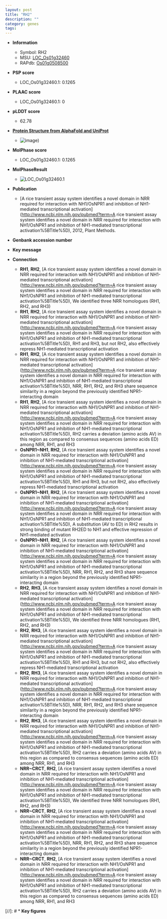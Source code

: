 ```yaml
---
layout: post
title: "RH2"
description: ""
category: genes
tags: 
---
```


* **Information**  
    + Symbol: RH2  
    + MSU: [LOC_Os01g32460](http://rice.plantbiology.msu.edu/cgi-bin/ORF_infopage.cgi?orf=LOC_Os01g32460)  
    + RAPdb: [Os01g0508500](http://rapdb.dna.affrc.go.jp/viewer/gbrowse_details/irgsp1?name=Os01g0508500)  

* **PSP score**  
    + LOC_Os01g32460.1: 0.1265 

* **PLAAC score**  
    + LOC_Os01g32460.1: 0 

* **pLDDT score**
    + 62.78

* **[Protein Structure from AlphaFold and UniProt](https://www.uniprot.org/uniprotkb/Q5QM06/entry#structure)**
    + ![image](https://ricepsp.github.io/images/Q5/AF-Q5QM06-F1.png))

* **MolPhase score**
    + LOC_Os01g32460.1: 0.1265

* **MolPhaseResult**
    + ![LOC_Os01g32460.1](https://ricepsp.github.io/pictures/LOC_Os01g/LOC_Os01g32460.1.png)

* **Publication**  
    + [A rice transient assay system identifies a novel domain in NRR required for interaction with NH1/OsNPR1 and inhibition of NH1-mediated transcriptional activation](http://www.ncbi.nlm.nih.gov/pubmed?term=A rice transient assay system identifies a novel domain in NRR required for interaction with NH1/OsNPR1 and inhibition of NH1-mediated transcriptional activation%5BTitle%5D), 2012, Plant Methods.

* **Genbank accession number**  

* **Key message**  

* **Connection**  
    + __RH1__, __RH2__, [A rice transient assay system identifies a novel domain in NRR required for interaction with NH1/OsNPR1 and inhibition of NH1-mediated transcriptional activation](http://www.ncbi.nlm.nih.gov/pubmed?term=A rice transient assay system identifies a novel domain in NRR required for interaction with NH1/OsNPR1 and inhibition of NH1-mediated transcriptional activation%5BTitle%5D), We identified three NRR homologues (RH1, RH2, and RH3)
    + __RH1__, __RH2__, [A rice transient assay system identifies a novel domain in NRR required for interaction with NH1/OsNPR1 and inhibition of NH1-mediated transcriptional activation](http://www.ncbi.nlm.nih.gov/pubmed?term=A rice transient assay system identifies a novel domain in NRR required for interaction with NH1/OsNPR1 and inhibition of NH1-mediated transcriptional activation%5BTitle%5D), RH1 and RH3, but not RH2, also effectively repress NH1-mediated transcriptional activation
    + __RH1__, __RH2__, [A rice transient assay system identifies a novel domain in NRR required for interaction with NH1/OsNPR1 and inhibition of NH1-mediated transcriptional activation](http://www.ncbi.nlm.nih.gov/pubmed?term=A rice transient assay system identifies a novel domain in NRR required for interaction with NH1/OsNPR1 and inhibition of NH1-mediated transcriptional activation%5BTitle%5D), NRR, RH1, RH2, and RH3 share sequence similarity in a region beyond the previously identified NPR1-interacting domain
    + __RH1__, __RH2__, [A rice transient assay system identifies a novel domain in NRR required for interaction with NH1/OsNPR1 and inhibition of NH1-mediated transcriptional activation](http://www.ncbi.nlm.nih.gov/pubmed?term=A rice transient assay system identifies a novel domain in NRR required for interaction with NH1/OsNPR1 and inhibition of NH1-mediated transcriptional activation%5BTitle%5D), RH2 carries a deviation (amino acids AV) in this region as compared to consensus sequences (amino acids ED) among NRR, RH1, and RH3
    + __OsNPR1~NH1__, __RH2__, [A rice transient assay system identifies a novel domain in NRR required for interaction with NH1/OsNPR1 and inhibition of NH1-mediated transcriptional activation](http://www.ncbi.nlm.nih.gov/pubmed?term=A rice transient assay system identifies a novel domain in NRR required for interaction with NH1/OsNPR1 and inhibition of NH1-mediated transcriptional activation%5BTitle%5D), RH1 and RH3, but not RH2, also effectively repress NH1-mediated transcriptional activation
    + __OsNPR1~NH1__, __RH2__, [A rice transient assay system identifies a novel domain in NRR required for interaction with NH1/OsNPR1 and inhibition of NH1-mediated transcriptional activation](http://www.ncbi.nlm.nih.gov/pubmed?term=A rice transient assay system identifies a novel domain in NRR required for interaction with NH1/OsNPR1 and inhibition of NH1-mediated transcriptional activation%5BTitle%5D), A substitution (AV to ED) in RH2 results in strong binding of mutant RH2ED to NH1 and effective repression of NH1-mediated activation
    + __OsNPR1~NH1__, __RH2__, [A rice transient assay system identifies a novel domain in NRR required for interaction with NH1/OsNPR1 and inhibition of NH1-mediated transcriptional activation](http://www.ncbi.nlm.nih.gov/pubmed?term=A rice transient assay system identifies a novel domain in NRR required for interaction with NH1/OsNPR1 and inhibition of NH1-mediated transcriptional activation%5BTitle%5D), NRR, RH1, RH2, and RH3 share sequence similarity in a region beyond the previously identified NPR1-interacting domain
    + __RH2__, __RH3__, [A rice transient assay system identifies a novel domain in NRR required for interaction with NH1/OsNPR1 and inhibition of NH1-mediated transcriptional activation](http://www.ncbi.nlm.nih.gov/pubmed?term=A rice transient assay system identifies a novel domain in NRR required for interaction with NH1/OsNPR1 and inhibition of NH1-mediated transcriptional activation%5BTitle%5D), We identified three NRR homologues (RH1, RH2, and RH3)
    + __RH2__, __RH3__, [A rice transient assay system identifies a novel domain in NRR required for interaction with NH1/OsNPR1 and inhibition of NH1-mediated transcriptional activation](http://www.ncbi.nlm.nih.gov/pubmed?term=A rice transient assay system identifies a novel domain in NRR required for interaction with NH1/OsNPR1 and inhibition of NH1-mediated transcriptional activation%5BTitle%5D), RH1 and RH3, but not RH2, also effectively repress NH1-mediated transcriptional activation
    + __RH2__, __RH3__, [A rice transient assay system identifies a novel domain in NRR required for interaction with NH1/OsNPR1 and inhibition of NH1-mediated transcriptional activation](http://www.ncbi.nlm.nih.gov/pubmed?term=A rice transient assay system identifies a novel domain in NRR required for interaction with NH1/OsNPR1 and inhibition of NH1-mediated transcriptional activation%5BTitle%5D), NRR, RH1, RH2, and RH3 share sequence similarity in a region beyond the previously identified NPR1-interacting domain
    + __RH2__, __RH3__, [A rice transient assay system identifies a novel domain in NRR required for interaction with NH1/OsNPR1 and inhibition of NH1-mediated transcriptional activation](http://www.ncbi.nlm.nih.gov/pubmed?term=A rice transient assay system identifies a novel domain in NRR required for interaction with NH1/OsNPR1 and inhibition of NH1-mediated transcriptional activation%5BTitle%5D), RH2 carries a deviation (amino acids AV) in this region as compared to consensus sequences (amino acids ED) among NRR, RH1, and RH3
    + __NRR~CRCT__, __RH2__, [A rice transient assay system identifies a novel domain in NRR required for interaction with NH1/OsNPR1 and inhibition of NH1-mediated transcriptional activation](http://www.ncbi.nlm.nih.gov/pubmed?term=A rice transient assay system identifies a novel domain in NRR required for interaction with NH1/OsNPR1 and inhibition of NH1-mediated transcriptional activation%5BTitle%5D), We identified three NRR homologues (RH1, RH2, and RH3)
    + __NRR~CRCT__, __RH2__, [A rice transient assay system identifies a novel domain in NRR required for interaction with NH1/OsNPR1 and inhibition of NH1-mediated transcriptional activation](http://www.ncbi.nlm.nih.gov/pubmed?term=A rice transient assay system identifies a novel domain in NRR required for interaction with NH1/OsNPR1 and inhibition of NH1-mediated transcriptional activation%5BTitle%5D), NRR, RH1, RH2, and RH3 share sequence similarity in a region beyond the previously identified NPR1-interacting domain
    + __NRR~CRCT__, __RH2__, [A rice transient assay system identifies a novel domain in NRR required for interaction with NH1/OsNPR1 and inhibition of NH1-mediated transcriptional activation](http://www.ncbi.nlm.nih.gov/pubmed?term=A rice transient assay system identifies a novel domain in NRR required for interaction with NH1/OsNPR1 and inhibition of NH1-mediated transcriptional activation%5BTitle%5D), RH2 carries a deviation (amino acids AV) in this region as compared to consensus sequences (amino acids ED) among NRR, RH1, and RH3

[//]: # * **Key figures**  


